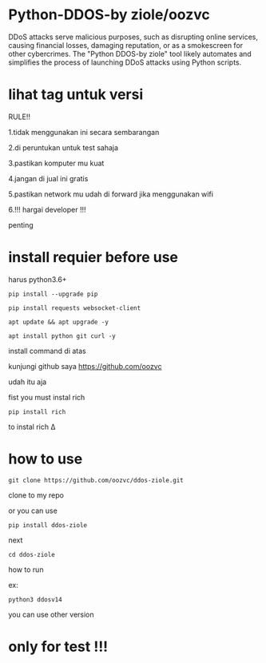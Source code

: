 # Python-DDOS-by ziole/oozvc
DDoS attacks serve malicious purposes, such as disrupting online services, causing financial losses, damaging reputation, or as a smokescreen for other cybercrimes. The "Python DDOS-by ziole" tool likely automates and simplifies the process of launching DDoS attacks using Python scripts.

# lihat tag untuk versi


 RULE!!
 
1.tidak menggunakan ini secara sembarangan

2.di peruntukan untuk test sahaja

3.pastikan komputer mu kuat

4.jangan di jual ini gratis

5.pastikan network mu udah di forward jika menggunakan wifi

6.!!! hargai developer !!!

penting

# install requier before use

harus python3.6+

    pip install --upgrade pip

    pip install requests websocket-client

    apt update && apt upgrade -y

    apt install python git curl -y

install command di atas




kunjungi github saya 
https://github.com/oozvc

udah itu aja

fist you must instal rich

    pip install rich

to instal rich ∆

# how to use

    git clone https://github.com/oozvc/ddos-ziole.git
    
clone to my repo

or you can use 

    pip install ddos-ziole

next	     

    cd ddos-ziole

how to run

ex:

    python3 ddosv14 

you can use other version

# only for test !!!
